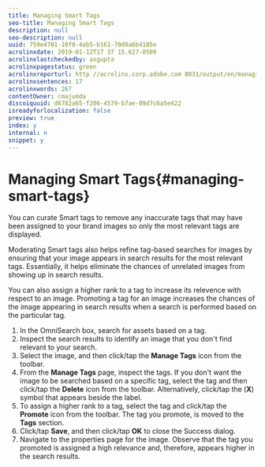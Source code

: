 ```yaml
---
title: Managing Smart Tags
seo-title: Managing Smart Tags
description: null
seo-description: null
uuid: 759e4701-10f0-4ab5-b161-70d0a6b4185e
acrolinxdate: 2019-01-12T17 37 15.627-0500
acrolinxlastcheckedby: asgupta
acrolinxpagestatus: green
acrolinxreporturl: http //acrolinx.corp.adobe.com 8031/output/en/managing_smart_tags_krs_workflow_f3c2f2ccebf6138e_219_report.xml
acrolinxsentences: 17
acrolinxwords: 267
contentOwner: cmajumda
discoiquuid: d6782a65-f206-4579-b7ae-09d7c6a5e422
isreadyforlocalization: false
preview: true
index: y
internal: n
snippet: y
---
```


# Managing Smart Tags{#managing-smart-tags}

You can curate Smart tags to remove any inaccurate tags that may have been assigned to your brand images so only the most relevant tags are displayed.

Moderating Smart tags also helps refine tag-based searches for images by ensuring that your image appears in search results for the most relevant tags. Essentially, it helps eliminate the chances of unrelated images from showing up in search results.

You can also assign a higher rank to a tag to increase its relevence with respect to an image. Promoting a tag for an image increases the chances of the image appearing in search results when a search is performed based on the particular tag.

1. In the OmniSearch box, search for assets based on a tag.
1. Inspect the search results to identify an image that you don't find relevant to your search.
1. Select the image, and then click/tap the **Manage Tags** icon from the toolbar.
1. From the **Manage Tags** page, inspect the tags. If you don't want the image to be searched based on a specific tag, select the tag and then click/tap the **Delete** icon from the toolbar. Alternatively, click/tap the (**X**) symbol that appears beside the label.
1. To assign a higher rank to a tag, select the tag and click/tap the **Promote** icon from the toolbar. The tag you promote, is moved to the **Tags** section.
1. Click/tap **Save**, and then click/tap **OK** to close the Success dialog.
1. Navigate to the properties page for the image. Observe that the tag you promoted is assigned a high relevance and, therefore, appears higher in the search results.

